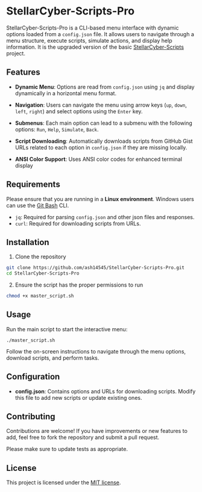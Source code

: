 # StellarCyber-Scripts-Pro

StellarCyber-Scripts-Pro is a CLI-based menu interface with dynamic options loaded from a `config.json` file. It allows users to navigate through a menu structure, execute scripts, simulate actions, and display help information. It is the upgraded version of the basic [StellarCyber-Scripts](https://github.com/ash14545/StellarCyber-Scripts) project.

## Features

* **Dynamic Menu**: Options are read from `config.json` using `jq` and display dynamically in a horizontal menu format.

* **Navigation**: Users can navigate the menu using arrow keys (`up`, `down`, `left`, `right`) and select options using the `Enter` key.

* **Submenus**: Each main option can lead to a submenu with the following options: `Run`, `Help`, `Simulate`, `Back`.

* **Script Downloading**: Automatically downloads scripts from GitHub Gist URLs related to each option in `config.json` if they are missing locally.

* **ANSI Color Support**: Uses ANSI color codes for enhanced terminal display

## Requirements

Please ensure that you are running in a **Linux environment**. Windows users can use the [Git Bash](https://git-scm.com/) CLI.

* `jq`: Required for parsing `config.json` and other json files and responses.
* `curl`: Required for downloading scripts from URLs.

## Installation

1. Clone the repository

```bash
git clone https://github.com/ash14545/StellarCyber-Scripts-Pro.git
cd StellarCyber-Scripts-Pro
```

2. Ensure the script has the proper permissions to run

```bash
chmod +x master_script.sh
```

## Usage

Run the main script to start the interactive menu:

```
./master_script.sh
```

Follow the on-screen instructions to navigate through the menu options, download scripts, and perform tasks.

## Configuration

* **config.json**: Contains options and URLs for downloading scripts. Modify this file to add new scripts or update existing ones.

## Contributing

Contributions are welcome! If you have improvements or new features to add, feel free to fork the repository and submit a pull request.

Please make sure to update tests as appropriate.

## License

This project is licensed under the [MIT license](https://choosealicense.com/licenses/mit/).
